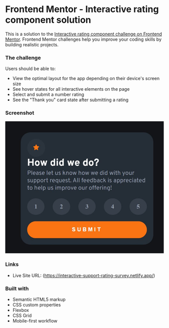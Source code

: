 # Frontend Mentor - Interactive rating component solution

This is a solution to the [Interactive rating component challenge on Frontend Mentor](https://www.frontendmentor.io/challenges/interactive-rating-component-koxpeBUmI). Frontend Mentor challenges help you improve your coding skills by building realistic projects. 

### The challenge

Users should be able to:

- View the optimal layout for the app depending on their device's screen size
- See hover states for all interactive elements on the page
- Select and submit a number rating
- See the "Thank you" card state after submitting a rating

### Screenshot
![](./images/Interactive-Rating-Component.JPG)

### Links

- Live Site URL: (https://interactive-support-rating-survey.netlify.app/)

### Built with

- Semantic HTML5 markup
- CSS custom properties
- Flexbox
- CSS Grid
- Mobile-first workflow
